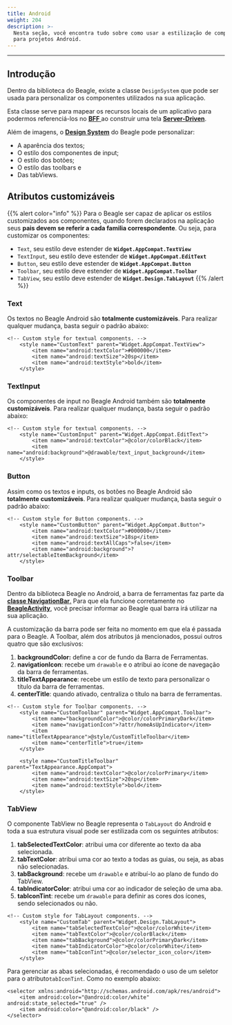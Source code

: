 ```yaml
---
title: Android
weight: 204
description: >-
  Nesta seção, você encontra tudo sobre como usar a estilização de componentes
  para projetos Android.
---
```


---

## Introdução 

Dentro da biblioteca do Beagle, existe a classe `DesignSystem` que pode ser usada para personalizar os componentes utilizados na sua aplicação.

Esta classe serve para mapear os recursos locais de um aplicativo para podermos referenciá-los no [**BFF** ](../../../../../principais-conceitos#backend-for-frontend)ao construir uma tela [**Server-Driven**](../../../../../principais-conceitos#server-driven-ui). 

Além de imagens, o [**Design System**](../../../../principais-conceitos#design-system) do Beagle pode personalizar: 

* A aparência dos textos;
* O estilo dos componentes de input;
* O estilo dos botões;
* O estilo das toolbars e
* Das tabViews. 

## Atributos customizáveis

{{% alert color="info" %}}
Para o Beagle ser capaz de aplicar os estilos customizados aos componentes, quando forem declarados na aplicação seus **pais devem se referir a cada familia correspondente**. Ou seja, para customizar os componentes:

* `Text`, seu estilo deve estender de **`Widget.AppCompat.TextView`**
* `TextInput`, seu estilo deve estender de **`Widget.AppCompat.EditText`**
* `Button`, seu estilo deve estender de **`Widget.AppCompat.Button`**
* `Toolbar`, seu estilo deve estender de **`Widget.AppCompat.Toolbar`**
* `TabView`, seu estilo deve estender de **`Widget.Design.TabLayout`**
{{% /alert %}}

### Text

Os textos no Beagle Android são **totalmente customizáveis**. Para realizar qualquer mudança, basta seguir o padrão abaixo:  


```markup
<!-- Custom style for textual components. -->
    <style name="CustomText" parent="Widget.AppCompat.TextView">
        <item name="android:textColor">#000000</item>
        <item name="android:textSize">20sp</item>
        <item name="android:textStyle">bold</item>
    </style>
```


### TextInput

Os componentes de input no Beagle Android também são **totalmente customizáveis**. Para realizar qualquer mudança, basta seguir o padrão abaixo:  


```markup
<!-- Custom style for textual components. -->
    <style name="CustomInput" parent="Widget.AppCompat.EditText">
        <item name="android:textColor">@color/colorBlack</item>
        <item name="android:background">@drawable/text_input_background</item>
    </style>
```


### Button

Assim como os textos e inputs, os botões no Beagle Android são **totalmente customizáveis**. Para realizar qualquer mudança, basta seguir o padrão abaixo: 


```markup
<!-- Custom style for Button components. -->
    <style name="CustomButton" parent="Widget.AppCompat.Button">
        <item name="android:textColor">#000000</item>
        <item name="android:textSize">18sp</item>
        <item name="android:textAllCaps">false</item>
        <item name="android:background">?attr/selectableItemBackground</item>
    </style>
```


### Toolbar

Dentro da biblioteca Beagle no Android, a barra de ferramentas faz parte da [**classe NavigationBar**.](../../../api/screen/#navigation-bar-action-bar-barra-de-navegacao) Para que ela funcione corretamente no [**BeagleActivity**](../../../get-started/criando-um-projeto-do-zero/case-android/#passo-4-criando-o-appbeagleactivity), você precisar informar ao Beagle qual barra irá utilizar na sua aplicação. 

A customização da barra pode ser feita no momento em que ela é passada para o Beagle. A Toolbar, além dos atributos já mencionados, possui outros quatro que são exclusivos: 

1. **backgroundColor:** define a cor de fundo da Barra de Ferramentas.
2. **navigationIcon**: recebe um `drawable` e o atribui ao ícone de navegação da barra de ferramentas. 
3. **titleTextAppearance**: recebe um estilo de texto para personalizar o título da barra de ferramentas.
4. **centerTitle**: quando ativado, centraliza o título na barra de ferramentas.


```markup
<!-- Custom style for Toolbar components. -->
    <style name="CustomToolbar" parent="Widget.AppCompat.Toolbar">
        <item name="backgroundColor">@color/colorPrimaryDark</item>
        <item name="navigationIcon">?attr/homeAsUpIndicator</item>
        <item name="titleTextAppearance">@style/CustomTitleToolbar</item>
        <item name="centerTitle">true</item>
    </style>
    
    <style name="CustomTitleToolbar" parent="TextAppearance.AppCompat">
        <item name="android:textColor">@color/colorPrimary</item>
        <item name="android:textSize">20sp</item>
        <item name="android:textStyle">bold</item>
    </style>
```


### TabView

O componente TabView no Beagle representa o `TabLayout` do Android e toda a sua estrutura visual pode ser estilizada com os seguintes atributos:

1. **tabSelectedTextColor**: atribui uma cor diferente ao texto da aba selecionada.
2. **tabTextColor**: atribui uma cor ao texto a todas as guias, ou seja, as abas não selecionadas.
3. **tabBackground**: recebe um `drawable` e atribuí-lo ao plano de fundo do TabView.
4. **tabIndicatorColor**: atribui uma cor ao indicador de seleção de uma aba.
5. **tabIconTint**: recebe um `drawable` para definir as cores dos ícones, sendo selecionados ou não.


```markup
<!-- Custom style for TabLayout components. -->
    <style name="CustomTab" parent="Widget.Design.TabLayout">
        <item name="tabSelectedTextColor">@color/colorWhite</item>
        <item name="tabTextColor">@color/colorBlack</item>
        <item name="tabBackground">@color/colorPrimaryDark</item>
        <item name="tabIndicatorColor">@color/colorWhite</item>
        <item name="tabIconTint">@color/selector_icon_color</item>
    </style>
```


Para gerenciar as abas selecionadas, é recomendado o uso de um seletor para o atributo`tabIconTint`. Como no exemplo abaixo: 


```markup
<selector xmlns:android="http://schemas.android.com/apk/res/android">
    <item android:color="@android:color/white" android:state_selected="true" />
    <item android:color="@android:color/black" />
</selector>
```
